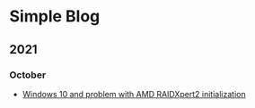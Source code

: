 # Simple Blog

## 2021

### October

- [Windows 10 and problem with AMD RAIDXpert2 initialization](Win10-RAIDXpert2-problem-fix.md)

